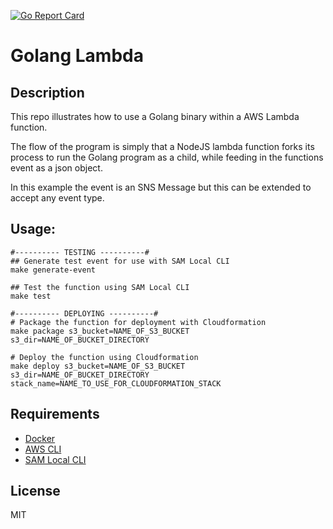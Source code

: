 [![Go Report Card](https://goreportcard.com/badge/github.com/DavyJ0nes/GolangLambda)](https://goreportcard.com/report/github.com/DavyJ0nes/GolangLambda)
# Golang Lambda

## Description
This repo illustrates how to use a Golang binary within a AWS Lambda function.

The flow of the program is simply that a NodeJS lambda function forks its process to run the Golang program as a child, while feeding in the functions event as a json object.

In this example the event is an SNS Message but this can be extended to accept any event type.

## Usage:

```shell
#---------- TESTING ----------#
## Generate test event for use with SAM Local CLI
make generate-event

## Test the function using SAM Local CLI
make test

#---------- DEPLOYING ----------#
# Package the function for deployment with Cloudformation
make package s3_bucket=NAME_OF_S3_BUCKET s3_dir=NAME_OF_BUCKET_DIRECTORY

# Deploy the function using Cloudformation
make deploy s3_bucket=NAME_OF_S3_BUCKET s3_dir=NAME_OF_BUCKET_DIRECTORY stack_name=NAME_TO_USE_FOR_CLOUDFORMATION_STACK
```

## Requirements
- [Docker](https://docs.docker.com/engine/installation)
- [AWS CLI](http://docs.aws.amazon.com/cli/latest/userguide/installing.html)
- [SAM Local CLI](https://github.com/awslabs/aws-sam-local)

## License
MIT
